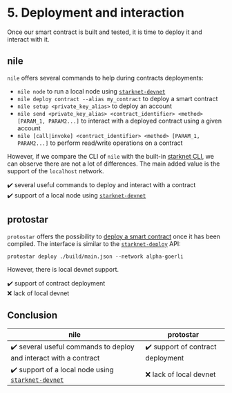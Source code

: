 # 5. Deployment and interaction

Once our smart contract is built and tested, it is time to deploy it and interact with it.

## nile 

`nile` offers several commands to help during contracts deployments:
- `nile node` to run a local node using [`starknet-devnet`](https://github.com/Shard-Labs/starknet-devnet/)
- `nile deploy contract --alias my_contract` to deploy a smart contract
- `nile setup <private_key_alias>` to deploy an account 
- `nile send <private_key_alias> <contract_identifier> <method> [PARAM_1, PARAM2...]` to interact with a deployed contract using a given account
- `nile [call|invoke] <contract_identifier> <method> [PARAM_1, PARAM2...]` to perform read/write operations on a contract

However, if we compare the CLI of `nile` with the built-in [starknet CLI](https://www.cairo-lang.org/docs/hello_starknet/cli.html), we can observe there are not a lot of differences.
The main added value is the support of the `localhost` network.

:heavy_check_mark: several useful commands to deploy and interact with a contract <br/>
:heavy_check_mark: support of a local node using [`starknet-devnet`](https://github.com/Shard-Labs/starknet-devnet/)

## protostar

`protostar` offers the possibility to [deploy a smart contract](https://docs.swmansion.com/protostar/docs/tutorials/guides/deploying) once it has been compiled.
The interface is similar to the [`starknet-deploy`](https://www.cairo-lang.org/docs/hello_starknet/cli.html) API:
```
protostar deploy ./build/main.json --network alpha-goerli
```
However, there is local devnet support.

:heavy_check_mark: support of contract deployment <br/>
:x: lack of local devnet


## Conclusion

| nile                                                                                                                 | protostar                                         |
| -------------------------------------------------------------------------------------------------------------------- | ------------------------------------------------- |
| :heavy_check_mark: several useful commands to deploy and interact with a contract                                    | :heavy_check_mark: support of contract deployment |
| :heavy_check_mark: support of a local node using [`starknet-devnet`](https://github.com/Shard-Labs/starknet-devnet/) | :x: lack of local devnet                          |
